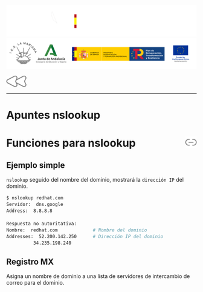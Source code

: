 ![](/.resGen/_bannerD.png#gh-dark-mode-only)
![](/.resGen/_bannerL.png#gh-light-mode-only)

<a href="3.md"><img src="/.resGen/_back.svg" width="52.5"></a>

---

# Apuntes nslookup

# Funciones para nslookup <a href="https://www.thegeekstuff.com/2012/07/nslookup-examples/"><img src="/.resGen/_link.svg" width="30" align="right"></a>

## Ejemplo simple

`nslookup` seguido del nombre del dominio, mostrará la `dirección IP` del dominio.

```bash
$ nslookup redhat.com
Servidor:  dns.google
Address:  8.8.8.8

Respuesta no autoritativa:
Nombre:  redhat.com             # Nombre del dominio
Addresses:  52.200.142.250      # Dirección IP del dominio
          34.235.198.240
```

## Registro MX

Asigna un nombre de dominio a una lista de servidores de intercambio de correo para el dominio.